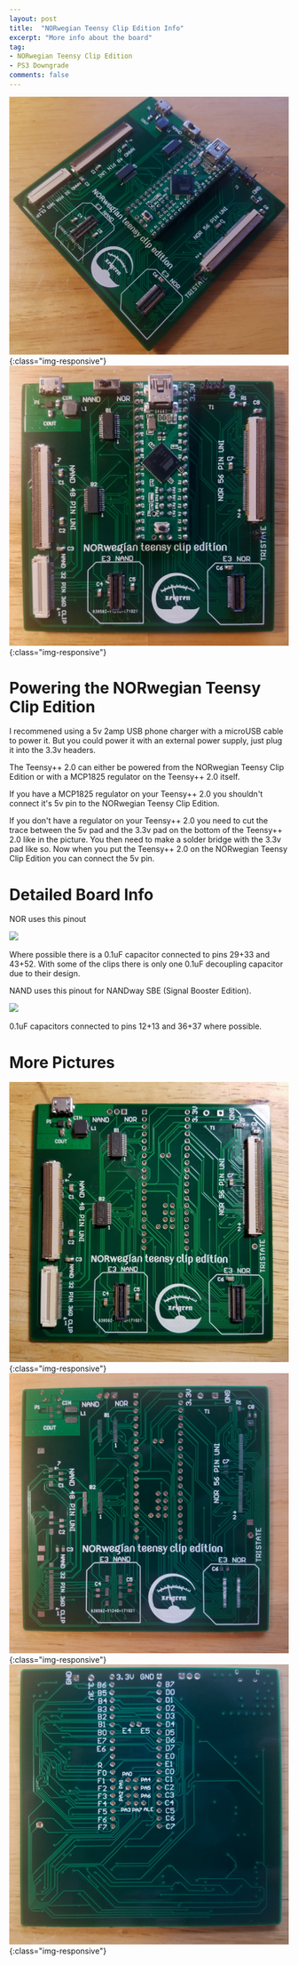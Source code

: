 ```yaml
---
layout: post
title:  "NORwegian Teensy Clip Edition Info"
excerpt: "More info about the board"
tag:
- NORwegian Teensy Clip Edition
- PS3 Downgrade
comments: false
---
```

![NTCEGLAMOUR](/assets/img/NTCEGLAMOUR.jpg){:class="img-responsive"}
![NTCETOP](/assets/img/NTCETOP.jpg){:class="img-responsive"}

# Powering the NORwegian Teensy Clip Edition
I recommened using a 5v 2amp USB phone charger with a microUSB cable to power it. But you could power it with an external power supply, just plug it into the 3.3v headers.

The Teensy++ 2.0 can either be powered from the NORwegian Teensy Clip Edition or with a MCP1825 regulator on the Teensy++ 2.0 itself.

If you have a MCP1825 regulator on your Teensy++ 2.0 you shouldn't connect it's 5v pin to the NORwegian Teensy Clip Edition.

If you don't have a regulator on your Teensy++ 2.0 you need to cut the trace between the 5v pad and the 3.3v pad on the bottom of the Teensy++ 2.0 like in the picture.
You then need to make a solder bridge with the 3.3v pad like so. Now when you put the Teensy++ 2.0 on the NORwegian Teensy Clip Edition you can connect the 5v pin.

# Detailed Board Info

NOR uses this pinout

![](https://i.imgur.com/Zx64QzN.gif)

Where possible there is a 0.1uF capacitor connected to pins 29+33 and 43+52. With some of the clips there is only one 0.1uF decoupling capacitor due to their design.

NAND uses this pinout for NANDway SBE (Signal Booster Edition). 

![](https://i.imgur.com/hodHGCp.jpg)

0.1uF capacitors connected to pins 12+13 and 36+37 where possible.

# More Pictures

![NTCETOPMIN](/assets/img/NTCETOPMIN.jpg){:class="img-responsive"}
![NTCETOPBARE](/assets/img/NTCETOPBARE.jpg){:class="img-responsive"}
![NTCEBOTTOMBARE](/assets/img/NTCEBOTTOMBARE.jpg){:class="img-responsive"}